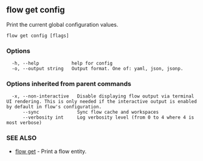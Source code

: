 ## flow get config

Print the current global configuration values.

```
flow get config [flags]
```

### Options

```
  -h, --help            help for config
  -o, --output string   Output format. One of: yaml, json, jsonp.
```

### Options inherited from parent commands

```
  -x, --non-interactive   Disable displaying flow output via terminal UI rendering. This is only needed if the interactive output is enabled by default in flow's configuration.
      --sync              Sync flow cache and workspaces
      --verbosity int     Log verbosity level (from 0 to 4 where 4 is most verbose)
```

### SEE ALSO

* [flow get](flow_get.md)	 - Print a flow entity.

